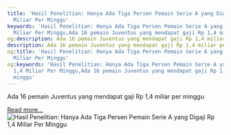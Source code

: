 ```yaml
---
title: 'Hasil Penelitian: Hanya Ada Tiga Persen Pemain Serie A yang Digaji Rp 1,4
  Miliar Per Minggu'
keywords: 'Hasil Penelitian: Hanya Ada Tiga Persen Pemain Serie A yang Digaji Rp 1,4
  Miliar Per Minggu,Ada 16 pemain Juventus yang mendapat gaji Rp 1,4 miliar per minggu'
og:description: Ada 16 pemain Juventus yang mendapat gaji Rp 1,4 miliar per minggu
description: Ada 16 pemain Juventus yang mendapat gaji Rp 1,4 miliar per minggu
og:title: 'Hasil Penelitian: Hanya Ada Tiga Persen Pemain Serie A yang Digaji Rp 1,4
  Miliar Per Minggu'
og:keywords: 'Hasil Penelitian: Hanya Ada Tiga Persen Pemain Serie A yang Digaji Rp
  1,4 Miliar Per Minggu,Ada 16 pemain Juventus yang mendapat gaji Rp 1,4 miliar per
  minggu'
---
```


Ada 16 pemain Juventus yang mendapat gaji Rp 1,4 miliar per minggu

[Read more...](https://www.sportourism.id/post/5867/hasil-penelitian-hanya-ada-tiga-persen-pemain-serie-a-yang-digaji-rp-1-4-miliar-per-minggu "Hasil Penelitian: Hanya Ada Tiga Persen Pemain Serie A yang Digaji Rp 1,4 Miliar Per Minggu")
![Hasil Penelitian: Hanya Ada Tiga Persen Pemain Serie A yang Digaji Rp 1,4 Miliar Per Minggu](https://services.sportourism.id/fileload/serie-a-flag-cover-imagejpg-tFm2.jpg "Hasil Penelitian: Hanya Ada Tiga Persen Pemain Serie A yang Digaji Rp 1,4 Miliar Per Minggu")